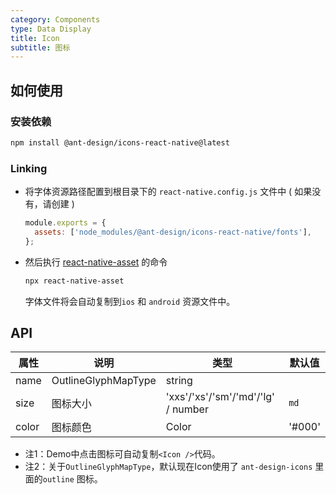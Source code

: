 ```yaml
---
category: Components
type: Data Display
title: Icon
subtitle: 图标
---
```


## 如何使用

### 安装依赖

```bash
npm install @ant-design/icons-react-native@latest
```


### Linking

 - 将字体资源路径配置到根目录下的 `react-native.config.js` 文件中 ( 如果没有，请创建 )

   ```js
   module.exports = {
     assets: ['node_modules/@ant-design/icons-react-native/fonts'],
   };
   ```

 - 然后执行 [react-native-asset](https://github.com/unimonkiez/react-native-asset) 的命令

   ```bash
   npx react-native-asset
   ```
   字体文件将会自动复制到`ios` 和 `android` 资源文件中。


## API

| 属性  | 说明                | 类型                               | 默认值 |
| ----- | ------------------- | ---------------------------------- | ------ |
| name  | OutlineGlyphMapType | string                             |
| size  | 图标大小            | 'xxs'/'xs'/'sm'/'md'/'lg' / number | `md`   |
| color | 图标颜色            | Color                              | '#000' |

 - 注1：Demo中点击图标可自动复制`<Icon />`代码。
 - 注2：关于`OutlineGlyphMapType`，默认现在Icon使用了 `ant-design-icons` 里面的`outline` 图标。